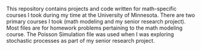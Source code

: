 This repository contains projects and code written for math-specific courses I took during my time at the University of Minnesota. 
There are two primary courses I took (math modeling and my senior research project). 
Most files are for homework problems pertaining to the math modeling course. 
The Poisson Simulation file was used when I was exploring stochastic processes as part of my senior research project. 
